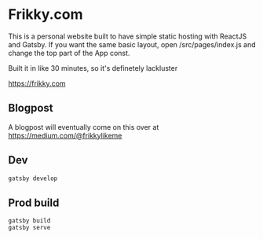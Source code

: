 # Frikky.com
This is a personal website built to have simple static hosting with ReactJS and Gatsby. If you want the same basic layout, open /src/pages/index.js and change the top part of the App const.

Built it in like 30 minutes, so it's definetely lackluster

https://frikky.com

## Blogpost
A blogpost will eventually come on this over at https://medium.com/@frikkylikeme

## Dev
```bash
gatsby develop
```

## Prod build
```
gatsby build
gatsby serve
```
